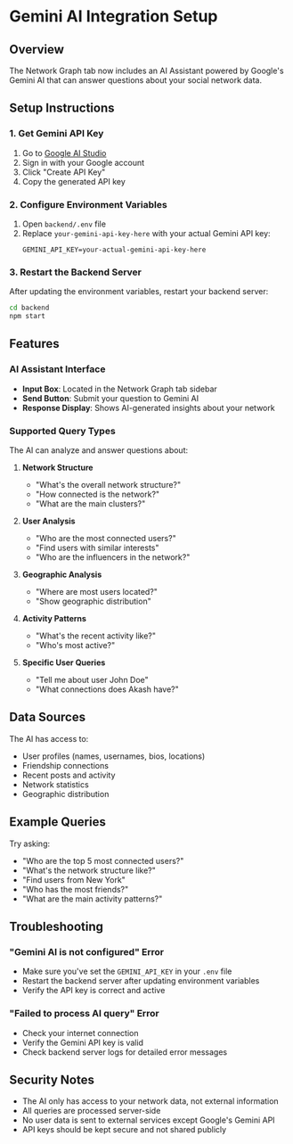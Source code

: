 # Gemini AI Integration Setup

## Overview
The Network Graph tab now includes an AI Assistant powered by Google's Gemini AI that can answer questions about your social network data.

## Setup Instructions

### 1. Get Gemini API Key
1. Go to [Google AI Studio](https://makersuite.google.com/app/apikey)
2. Sign in with your Google account
3. Click "Create API Key"
4. Copy the generated API key

### 2. Configure Environment Variables
1. Open `backend/.env` file
2. Replace `your-gemini-api-key-here` with your actual Gemini API key:
   ```
   GEMINI_API_KEY=your-actual-gemini-api-key-here
   ```

### 3. Restart the Backend Server
After updating the environment variables, restart your backend server:
```bash
cd backend
npm start
```

## Features

### AI Assistant Interface
- **Input Box**: Located in the Network Graph tab sidebar
- **Send Button**: Submit your question to Gemini AI
- **Response Display**: Shows AI-generated insights about your network

### Supported Query Types
The AI can analyze and answer questions about:

1. **Network Structure**
   - "What's the overall network structure?"
   - "How connected is the network?"
   - "What are the main clusters?"

2. **User Analysis**
   - "Who are the most connected users?"
   - "Find users with similar interests"
   - "Who are the influencers in the network?"

3. **Geographic Analysis**
   - "Where are most users located?"
   - "Show geographic distribution"

4. **Activity Patterns**
   - "What's the recent activity like?"
   - "Who's most active?"

5. **Specific User Queries**
   - "Tell me about user John Doe"
   - "What connections does Akash have?"

## Data Sources
The AI has access to:
- User profiles (names, usernames, bios, locations)
- Friendship connections
- Recent posts and activity
- Network statistics
- Geographic distribution

## Example Queries
Try asking:
- "Who are the top 5 most connected users?"
- "What's the network structure like?"
- "Find users from New York"
- "Who has the most friends?"
- "What are the main activity patterns?"

## Troubleshooting

### "Gemini AI is not configured" Error
- Make sure you've set the `GEMINI_API_KEY` in your `.env` file
- Restart the backend server after updating environment variables
- Verify the API key is correct and active

### "Failed to process AI query" Error
- Check your internet connection
- Verify the Gemini API key is valid
- Check backend server logs for detailed error messages

## Security Notes
- The AI only has access to your network data, not external information
- All queries are processed server-side
- No user data is sent to external services except Google's Gemini API
- API keys should be kept secure and not shared publicly
